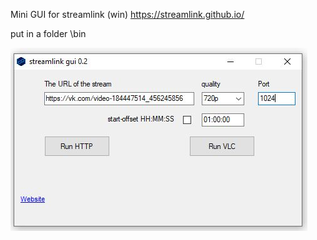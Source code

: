 Mini GUI for   streamlink (win)   https://streamlink.github.io/


put in a folder \bin

![alt text](https://github.com/maxlinus/streamlink_gui_win/blob/main/2.jpg)
